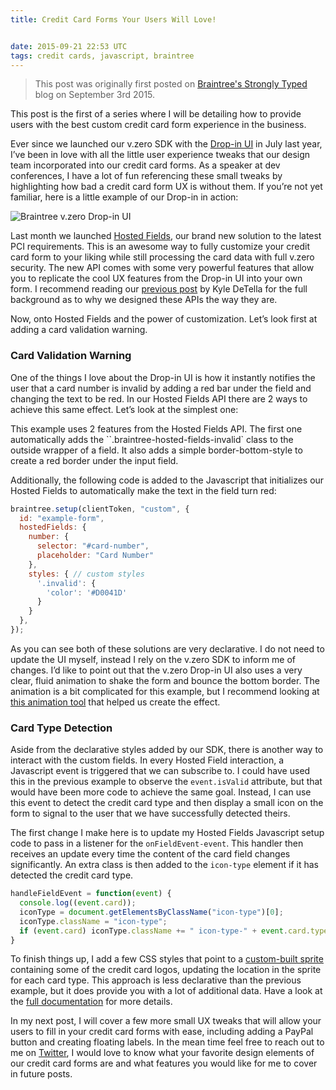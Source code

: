 ```yaml
---
title: Credit Card Forms Your Users Will Love!


date: 2015-09-21 22:53 UTC
tags: credit cards, javascript, braintree
---
```


> This post was originally first posted on
  [Braintree's Strongly Typed](https://www.braintreepayments.com/blog/gesture-based-browsing-and-checkouts/) blog on September 3rd 2015.

This post is the first of a series where I will be detailing how to provide users with the best custom credit card form experience in the business.

Ever since we launched our v.zero SDK with the [Drop-in UI](https://www.braintreepayments.com/features/drop-in) in July last year, I’ve been in love with all the little user experience tweaks that our design team incorporated into our credit card forms. As a speaker at dev conferences, I have a lot of fun referencing these small tweaks by highlighting how bad a credit card form UX is without them. If you’re not yet familiar, here is a little example of our Drop-in in action:

![Braintree v.zero Drop-in UI](blog/2015/vzero-card-type.gif)

Last month we launched [Hosted Fields](https://www.braintreepayments.com/features/hosted-fields), our brand new solution to the latest PCI requirements. This is an awesome way to fully customize your credit card form to your liking while still processing the card data with full v.zero security. The new API comes with some very powerful features that allow you to replicate the cool UX features from the Drop-in UI into your own form. I recommend reading our [previous post](https://www.braintreepayments.com/blog/your-checkout-our-iframes/?utm_source=feedburner&utm_medium=feed&utm_campaign=Feed%3A+Braintrust+%28Braintree+Developer+RSS%29) by Kyle DeTella for the full background as to why we designed these APIs the way they are.

Now, onto Hosted Fields and the power of customization. Let’s look first at adding a card validation warning.

### Card Validation Warning

One of the things I love about the Drop-in UI is how it instantly notifies the user that a card number is invalid by adding a red bar under the field and changing the text to be red. In our Hosted Fields API there are 2 ways to achieve this same effect. Let’s look at the simplest one:


<div data-height="300" data-theme-id="18436" data-slug-hash="vORxZX" data-default-tab="html" data-user="braintree" class='codepen'></div><script async src="//assets.codepen.io/assets/embed/ei.js"></script>

This example uses 2 features from the Hosted Fields API. The first one automatically adds the ``.braintree-hosted-fields-invalid` class to the outside wrapper of a field. It also adds a simple border-bottom-style to create a red border under the input field.

Additionally, the following code is added to the Javascript that initializes our Hosted Fields to automatically make the text in the field turn red:

```js
braintree.setup(clientToken, "custom", {  
  id: "example-form",
  hostedFields: {
    number: {
      selector: "#card-number",
      placeholder: "Card Number"
    },
    styles: { // custom styles
      '.invalid': {
        'color': '#D0041D'
      }
    }
  },
});
```

As you can see both of these solutions are very declarative. I do not need to update the UI myself, instead I rely on the v.zero SDK to inform me of changes. I’d like to point out that the v.zero Drop-in UI also uses a very clear, fluid animation to shake the form and bounce the bottom border. The animation is a bit complicated for this example, but I recommend looking at [this animation tool](http://bouncejs.com/) that helped us create the effect.

### Card Type Detection

Aside from the declarative styles added by our SDK, there is another way to interact with the custom fields. In every Hosted Field interaction, a Javascript event is triggered that we can subscribe to. I could have used this in the previous example to observe the `event.isValid` attribute, but that would have been more code to achieve the same goal. Instead, I can use this event to detect the credit card type and then display a small icon on the form to signal to the user that we have successfully detected theirs.

<div data-height="300" data-theme-id="18436" data-slug-hash="XbEpGx" data-default-tab="html" data-user="braintree" class='codepen'></div><script async src="//assets.codepen.io/assets/embed/ei.js"></script>

The first change I make here is to update my Hosted Fields Javascript setup code to pass in a listener for the `onFieldEvent-event`. This handler then receives an update every time the content of the card field changes significantly. An extra class is then added to the `icon-type` element if it has detected the credit card type.

```js
handleFieldEvent = function(event) {  
  console.log((event.card));
  iconType = document.getElementsByClassName("icon-type")[0];
  iconType.className = "icon-type";
  if (event.card) iconType.className += " icon-type-" + event.card.type;
}
```

To finish things up, I add a few CSS styles that point to a [custom-built sprite](https://gist.githubusercontent.com/cbetta/800a425505407de9342b/raw/5ea2b7f9a2d53193ee1fce7f55b89575074f3744/cards.png) containing some of the credit card logos, updating the location in the sprite for each card type. This approach is less declarative than the previous example, but it does provide you with a lot of additional data. Have a look at the [full documentation](https://developers.braintreepayments.com/javascript+ruby/guides/hosted-fields/overview) for more details.

In my next post, I will cover a few more small UX tweaks that will allow your users to fill in your credit card forms with ease, including adding a PayPal button and creating floating labels. In the mean time feel free to reach out to me on [Twitter](https://twitter.com/cbetta), I would love to know what your favorite design elements of our credit card forms are and what features you would like for me to cover in future posts.
